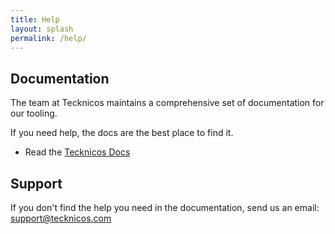 ```yaml
---
title: Help
layout: splash
permalink: /help/
---
```


## Documentation

The team at Tecknicos maintains a comprehensive set of documentation for our tooling. 

If you need help, the docs are the best place to find it.

* Read the [Tecknicos Docs](https://tecknicos.com)

## Support

If you don't find the help you need in the documentation, send us an email: [support@tecknicos.com](mailto:support@tecknicos.com)
